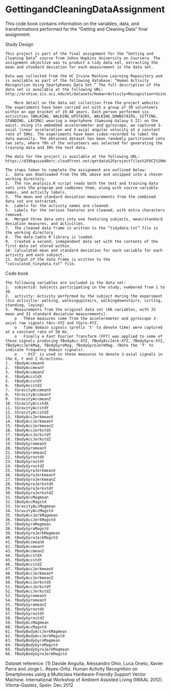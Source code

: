 # GettingandCleaningDataAssignment
This code book contains information on the variables, data, and transformations performed for the “Getting and Cleaning Data” final assignment.

Study Design

	This project is part of the final assignment for the “Getting and Cleaning Data” course from Johns Hopkins University on Coursera. The assignment objective was to product a tidy data set, extracting the mean and standard deviation for each measurement in the data set.
	
	Data was collected from the UC Irvine Machine Learning Repository and is available as part of the following database: “Human Activity Recognition Using Smartphones Data Set.” The full description of the data set is available at the following URL: http://archive.ics.uci.edu/ml/datasets/Human+Activity+Recognition+Using+Smartphones
	
		More detail on the data set collection from the project website: The experiments have been carried out with a group of 30 volunteers within an age bracket of 19-48 years. Each person performed six activities (WALKING, WALKING_UPSTAIRS, WALKING_DOWNSTAIRS, SITTING, STANDING, LAYING) wearing a smartphone (Samsung Galaxy S II) on the waist. Using its embedded accelerometer and gyroscope, we captured 3-axial linear acceleration and 3-axial angular velocity at a constant rate of 50Hz. The experiments have been video-recorded to label the data manually. The obtained dataset has been randomly partitioned into two sets, where 70% of the volunteers was selected for generating the training data and 30% the test data.
		
	The data for the project is available at the following URL: https://d396qusza40orc.cloudfront.net/getdata%2Fprojectfiles%2FUCI%20HAR%20Dataset.zip
	
	The steps taken to complete the assignment are outlined below:
	1.	Data was downloaded from the URL above and unzipped into a chosen working directory.
	2.	The run_analysis.R script reads both the test and training data sets into the program and combines them, along with source variable names, and activity labels.
	3.	The mean and standard deviation measurements from the combined data set are extracted.
	4.	Labels for the activity names are cleaned.
	5.	Labels for the various features are cleaned, with extra characters removed.
	6.	Merged three data sets into one featuring subjects, mean/standard deviation measures, and activities.
	7.	The cleaned data frame is written to the “tidydata.txt” file in the working directory.
	8.	The data.table R library is loaded.
	9.	Created a second, independent data set with the contents of the first data set stored within.
	10.	Calculated mean and standard deviation for each variable for each activity and each subject.
	11.	Output of the data frame is written to the “calculated_tinydata.txt” file.

Code book

	The following variables are included in the data set:
	1.	subjectid: Subjects participating in the study, numbered from 1 to 30.
	2.	activity: Activity performed by the subject during the experiment (Six activitie: walking, walkingupstairs, walkingdownstairs, sitting, standing, laying)
	3.	Measurements from the original data set (66 variables, with 33 mean and 33 standard deviation measurements).
		o	These measures come from the accelerometer and gyroscope 3-axial raw signals tAcc-XYZ and tGyro-XYZ.
		o	Time domain signals (prefix 't' to denote time) were captured at a constant rate of 50 Hz. 
		o	Finally a Fast Fourier Transform (FFT) was applied to some of these signals producing fBodyAcc-XYZ, fBodyAccJerk-XYZ, fBodyGyro-XYZ, fBodyAccJerkMag, fBodyGyroMag, fBodyGyroJerkMag. (Note the 'f' to indicate frequency domain signals).
		o	'-XYZ' is used in these measures to denote 3-axial signals in the X, Y and Z directions.
	1.	tBodyAccmeanX
	2.	tBodyAccmeanY
	3.	tBodyAccmeanZ
	4.	tBodyAccstdX
	5.	tBodyAccstdY
	6.	tBodyAccstdZ
	7.	tGravityAccmeanX
	8.	tGravityAccmeanY
	9.	tGravityAccmeanZ
	10.	tGravityAccstdX
	11.	tGravityAccstdY
	12.	tGravityAccstdZ
	13.	tBodyAccJerkmeanX
	14.	tBodyAccJerkmeanY
	15.	tBodyAccJerkmeanZ
	16.	tBodyAccJerkstdX
	17.	tBodyAccJerkstdY
	18.	tBodyAccJerkstdZ
	19.	tBodyGyromeanX
	20.	tBodyGyromeanY
	21.	tBodyGyromeanZ
	22.	tBodyGyrostdX
	23.	tBodyGyrostdY
	24.	tBodyGyrostdZ
	25.	tBodyGyroJerkmeanX
	26.	tBodyGyroJerkmeanY
	27.	tBodyGyroJerkmeanZ
	28.	tBodyGyroJerkstdX
	29.	tBodyGyroJerkstdY
	30.	tBodyGyroJerkstdZ
	31.	tBodyAccMagmean
	32.	tBodyAccMagstd
	33.	tGravityAccMagmean
	34.	tGravityAccMagstd
	35.	tBodyAccJerkMagmean
	36.	tBodyAccJerkMagstd
	37.	tBodyGyroMagmean
	38.	tBodyGyroMagstd
	39.	tBodyGyroJerkMagmean
	40.	tBodyGyroJerkMagstd
	41.	fBodyAccmeanX
	42.	fBodyAccmeanY
	43.	fBodyAccmeanZ
	44.	fBodyAccstdX
	45.	fBodyAccstdY
	46.	fBodyAccstdZ
	47.	fBodyAccJerkmeanX
	48.	fBodyAccJerkmeanY
	49.	fBodyAccJerkmeanZ
	50.	fBodyAccJerkstdX
	51.	fBodyAccJerkstdY
	52.	fBodyAccJerkstdZ
	53.	fBodyGyromeanX
	54.	fBodyGyromeanY
	55.	fBodyGyromeanZ
	56.	fBodyGyrostdX
	57.	fBodyGyrostdY
	58.	fBodyGyrostdZ
	59.	fBodyAccMagmean
	60.	fBodyAccMagstd
	61.	fBodyBodyAccJerkMagmean
	62.	fBodyBodyAccJerkMagstd
	63.	fBodyBodyGyroMagmean
	64.	fBodyBodyGyroMagstd
	65.	fBodyBodyGyroJerkMagmean
	66.	fBodyBodyGyroJerkMagstd

Dataset reference: [1] Davide Anguita, Alessandro Ghio, Luca Oneto, Xavier Parra and Jorge L. Reyes-Ortiz. Human Activity Recognition on Smartphones using a Multiclass Hardware-Friendly Support Vector Machine. International Workshop of Ambient Assisted Living (IWAAL 2012). Vitoria-Gasteiz, Spain. Dec 2012
